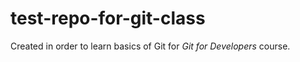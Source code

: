 # test-repo-for-git-class

Created in order to learn basics of Git for *Git for Developers* course. 
